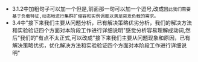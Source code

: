 - 3.1.2中加粗句子可以加一个但是,前面那一句可以加一个逗号,改成`因此我们需要基于负载特征,动态地进行集群扩缩容和实例调度以满足突发负载的需求。`
- 3.4中"接下来我们主要从问题分析，已有解决策略优劣分析，我们的解决方法和实验验证四个方面对本阶段工作进行详细说明"感觉分析容易理解成动词,然后"我们的"有点不太正式,可以改成"接下来我们主要从问题现象和原因，已有解决策略优劣，优化解决方法和实验验证四个方面对本阶段工作进行详细说明"

